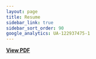 ```yaml
---
layout: page
title: Resume
sidebar_link: true
sidebar_sort_order: 90
google_analytics: UA-122937475-1
---
```

 [<b>View PDF</b>](https://drive.google.com/file/d/1imHaCDQY3xEp0_nPjhpQCm6tS0TF-ECO/view?usp=sharing)
